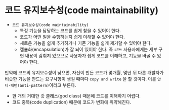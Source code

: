 # 코드 유지보수성(code maintainability)

- `코드 유지보수성(code maintainability)`
    - 특정 기능을 담당하는 코드를 쉽게 찾을 수 있어야 한다.
    - 코드가 어떤 일을 수행하는지 쉽게 이해할 수 있어야 한다.
    - 새로운 기능을 쉽게 추가하거나 기존 기능을 쉽게 제거할 수 있어야 한다.
    - 캡슐화(encapsulation)가 잘 되어 있어야 한다. 즉 코드 사용자에게는 세부 구현 내용이 감춰져 있으므로 사용자가 쉽게 코드를 이해하고, 기능을 바꿀 수 있어야 한다.
    
만약에 코드의 유지보수성이 낮으면, 자신이 만든 코드가 몇개월, 몇년 뒤 다른 개발자가 비슷한 기능을 만드는 요구사항이 생길 때마다 `copy and write` 을 할 것이다.
이를 `안티-패턴(anti-pattern)`이라고 부른다.

- 한 개의 거대한 갓 클래스(god class) 때문에 코드를 이해하기 어렵다.
- 코드 중복(code duplication) 때문에 코드가 변화에 취약해진다.
